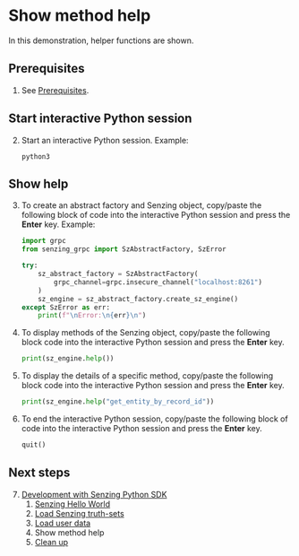 # Show method help

In this demonstration,
helper functions are shown.

## Prerequisites

1. See [Prerequisites].

## Start interactive Python session

2. Start an interactive Python session.
   Example:

   ```console
   python3

   ```

## Show help

3. To create an abstract factory and Senzing object,
   copy/paste the following block of code into the interactive Python session
   and press the **Enter** key.
   Example:

   ```python
   import grpc
   from senzing_grpc import SzAbstractFactory, SzError

   try:
       sz_abstract_factory = SzAbstractFactory(
           grpc_channel=grpc.insecure_channel("localhost:8261")
       )
       sz_engine = sz_abstract_factory.create_sz_engine()
   except SzError as err:
       print(f"\nError:\n{err}\n")

   ```

1. To display methods of the Senzing object,
   copy/paste the following block code into the interactive Python session
   and press the **Enter** key.

   ```python
   print(sz_engine.help())

   ```

1. To display the details of a specific method,
   copy/paste the following block code into the interactive Python session
   and press the **Enter** key.

   ```python
   print(sz_engine.help("get_entity_by_record_id"))

   ```

1. To end the interactive Python session,
   copy/paste the following block of code into the interactive Python session
   and press the **Enter** key.

   ```python
   quit()

   ```

## Next steps

7. [Development with Senzing Python SDK]
   1. [Senzing Hello World]
   1. [Load Senzing truth-sets]
   1. [Load user data]
   1. Show method help
   1. [Clean up]

[Clean up]: cleanup.md
[Development with Senzing Python SDK]: development-with-senzing-python-sdk.md
[Load Senzing truth-sets]: load-senzing-truthsets.md
[Load user data]: load-user-data.md
[Prerequisites]: development-with-senzing-python-sdk.md#prerequisites
[Senzing Hello World]: senzing-hello-world.md
